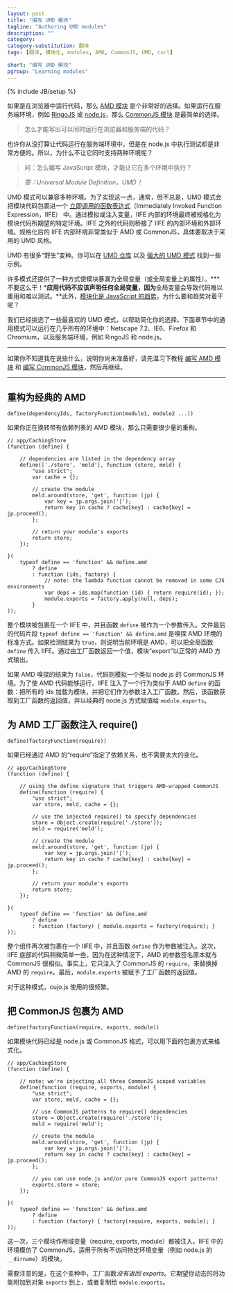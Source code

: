 ```yaml
---
layout: post
title: "编写 UMD 模块"
tagline: "Authoring UMD modules"
description: ""
category: 
category-substitution: 翻译
tags: [翻译, 模块化, modules, AMD, CommonJS, UMD, curl]

short: "编写 UMD 模块"
pgroup: "Learning modules"
---
```

{% include JB/setup %}

<!-- If you run your code in a browser, [AMD modules](./authoring-amd-modules.html.md) are a great choice.  If your code runs in a server-side environment, such as RingoJS or node.js, [CommonJS modules](./authoring-cjs-modules.html.md) are the easiest option. -->
如果是在浏览器中运行代码，那么 [AMD 模块] 是个非常好的选择。如果运行在服务端环境，例如 [RingoJS] 或 [node.js]，那么 [CommonJS 模块] 是最简单的选择。

[RingoJS]: http://ringojs.org/
[node.js]: http://nodejs.org/
[AMD 模块]: ./authoring-amd-modules.html.md
[CommonJS 模块]: ./authoring-cjs-modules.html.md

<!-- > How can I write code that runs in both browsers and servers? -->
> 怎么才能写出可以同时运行在浏览器和服务端的代码？

<!-- Even if you never plan to use your code in a server-side environment, testing in node.js can be incredibly convenient.  Why not write it to work in both? -->
也许你从没打算让代码运行在服务端环境中，但是在 node.js 中执行测试却是非常方便的。所以，为什么不让它同时支持两种环境呢？

<!-- 
> Q: How do we write Javascript modules that will execute in multiple environments?
> *A: Universal Module Definition!*
 -->
> 问：怎么编写 JavaScript 模块，才能让它在多个环境中执行？

> *答：Universal Module Definition，UMD！*

<!-- UMD patterns provide compatibility with multiple environments.  Many, but not all, UMD patterns do this by wrapping your module code in an [Immediately Invoked Functional Expression (IIFE)](http://benalman.com/news/2010/11/immediately-invoked-function-expression/).  The resulting environment inside the IIFE is normalized to the particular environment that your module code expects by mocking and/or injecting variables.  The code outside the function bridges the environment inside the IIFE to the outside environment.  The normalized environment inside the IIFE is very AMD-like or very CommonJS-like, depending on the specific UMD flavor. -->
UMD 模式可以兼容多种环境。为了实现这一点，通常，但不总是，UMD 模式会把模块代码包裹进一个 [立即调用的函数表达式]（Immediately Invoked Function Expression，IIFE） 中。通过模拟或注入变量，IIFE 内部的环境最终被规格化为模块代码所期望的特定环境。IIFE 之外的代码则桥接了 IIFE 的内部环境和外部环境。规格化后的 IIFE 内部环境非常类似于 AMD 或 CommonJS，具体要取决于采用的 UMD 风格。

[立即调用的函数表达式]: http://benalman.com/news/2010/11/immediately-invoked-function-expression/

<!-- There are dozens of UMD variations in use in the wild.  You can find several samples in this [UMD repo](https://github.com/umdjs/umd), as well other [robust UMD patterns](https://gist.github.com/unscriptable/4118495) around the web. -->
UMD 有很多“野生”变种。你可以在 [UMD 仓库] 以及 [强大的 UMD 模式] 找到一些示例。

[UMD 仓库]: https://github.com/umdjs/umd
[强大的 UMD 模式]: https://gist.github.com/unscriptable/4118495

<!-- Many patterns also provide a way to expose your module as a global variable (or property on a global variable).  ***Don't do this!***  Your application code should never declare any globals.  **Globals will make your code harder to reuse and harder to test.**  Besides, [modules are the future of Javascript](http://wiki.ecmascript.org/doku.php?id=harmony:modules), so why fight it? -->
许多模式还提供了一种方式使模块暴漏为全局变量（或全局变量上的属性）。***不要这么干！***应用代码不应该声明任何全局变量，因为**全局变量会导致代码难以重用和难以测试。**此外，[模块化是 JavaScript 的趋势]，为什么要和趋势对着干呢？

[模块化是 JavaScript 的趋势]: http://wiki.ecmascript.org/doku.php?id=harmony:modules

<!-- We've picked our favorite UMD patterns to help streamline your decision.  The generic patterns in the following sections work great in virtually all environments, Netscape 7.2 and IE6 days to cutting edge Firefox and Chromium releases, as well as server-side environments like RingoJS and node.js. -->
我们已经挑选了一些最喜欢的 UMD 模式，以帮助简化你的选择。下面章节中的通用模式可以运行在几乎所有的环境中：Netscape 7.2、IE6、Firefox 和 Chromium，以及服务端环境，例如 RingoJS 和 node.js。

---

<!-- If you haven't done so already, please review the tutorials on [Authoring AMD modules](./authoring-amd-modules.html.md) and [Authoring CommonJS modules](./authoring-cjs-modules.html.md) before proceeding. -->
如果你不知道我在说些什么，说明你尚未准备好，请先温习下教程 [编写 AMD 模块] 和 [编写 CommonJS 模块]，然后再继续。

[编写 AMD 模块]: ./authoring-amd-modules.html.md
[编写 CommonJS 模块]: ./authoring-cjs-modules.html.md

---

<!-- ## Normalize to classic AMD -->
## 重构为经典的 AMD

    define(dependencyIds, factoryFunction(module1, module2 ...))

<!-- If you're converting AMD modules with dependency lists, this pattern requires very little refactoring. -->
如果你正在换转带有依赖列表的 AMD 模块，那么只需要很少量的重构。

    // app/CachingStore
    (function (define) {

        // dependencies are listed in the dependency array
        define(['./store', 'meld'], function (store, meld) {
            "use strict";
            var cache = {};

            // create the module
            meld.around(store, 'get', function (jp) {
                var key = jp.args.join('|');
                return key in cache ? cache[key] : cache[key] = jp.proceed();
            };

            // return your module's exports
            return store;
        });

    }(
        typeof define == 'function' && define.amd
            ? define
            : function (ids, factory) {
                // note: the lambda function cannot be removed in some CJS environments
                var deps = ids.map(function (id) { return require(id); });
                module.exports = factory.apply(null, deps);
            }
    ));

<!-- The entire module is wrapped in an IIFE, and the `define` function is passed in as a parameter.  At the bottom of the file, the code snippet, `typeof define == 'function' && define.amd`, is the standard "sniff" for an AMD environment.  If the sniff evaluates to `true`, then the environment is AMD and the global `define` is passed into the IIFE.  You "export" your module in the usual AMD way by returning something from the factory. -->
整个模块被包裹在一个 IIFE 中，并且函数 `define` 被作为一个参数传入。文件最后的代码片段 `typeof define == 'function' && define.amd` 是嗅探 AMD 环境的标准方式。如果检测结果为 `true`，则说明当前环境是 AMD，可以把全局函数 `define` 传入 IIFE。通过由工厂函数返回一个值，模块“export”以正常的 AMD 方式输出。

<!-- If the AMD-sniff evaluates to `false`, the code mimics a node-like CommonJS environment.  To work with your AMD code, the IIFE injects a function that behaves similarly to AMD's `define`: it resolves all ids to modules and injects them into the factory function as arguments.  It then takes the return value from the factory and sets `module.exports` in typical node.js fashion. -->
如果 AMD 嗅探的结果为 `false`，代码则模拟一个类似 node.js 的 CommonJS 环境。为了使 AMD 代码能够运行，IIFE 注入了一个行为类似于 AMD `define` 的函数：把所有的 ids 加载为模块，并把它们作为参数注入工厂函数。然后，该函数获取到工厂函数的返回值，并以经典的 node.js 方式赋值给 `module.exports`。

<!-- ## Normalize to an AMD factory with injected require() -->
## 为 AMD 工厂函数注入 require()

    define(factoryFunction(require))

<!-- If you already specify dependencies using AMD's "local require", this pattern won't feel like much of a change. -->
如果已经通过 AMD 的“require”指定了依赖关系，也不需要太大的变化。

    // app/CachingStore
    (function (define) {

        // using the define signature that triggers AMD-wrapped CommonJS
        define(function (require) {
            "use strict";
            var store, meld, cache = {};

            // use the injected require() to specify dependencies
            store = Object.create(require('./store'));
            meld = require('meld');

            // create the module
            meld.around(store, 'get', function (jp) {
                var key = jp.args.join('|');
                return key in cache ? cache[key] : cache[key] = jp.proceed();
            };

            // return your module's exports
            return store;
        });
        
    }(
        typeof define == 'function' && define.amd
            ? define
            : function (factory) { module.exports = factory(require); }
    ));

<!-- Again, the entire module is wrapped in an IIFE, and the `define` function is injected as parameter.  The code at the bottom of the IIFE is a bit simpler this time because it more closely mimics CommonJS than the previous pattern.  In fact, it just injects CommonJS's scoped `require` in place of AMD's "local require".  Finally, `module.exports` receives the the return value of the factory. -->
整个组件再次被包裹在一个 IIFE 中，并且函数 `define` 作为参数被注入。这次，IIFE 底部的代码稍微简单一些，因为在这种情况下，AMD 的参数签名原本就与 CommonJS 很相似。事实上，它只注入了 CommonJS 的 `require`，来替换掉 AMD 的 `require`。最后，`module.exports` 被赋予了工厂函数的返回值。

<!-- The cujo.js team uses this pattern quite often. -->
对于这种模式，cujo.js 使用的很频繁。

<!-- ## Normalize to full AMD-wrapped CommonJS -->
## 把 CommonJS 包裹为 AMD

    define(factoryFunction(require, exports, module))

<!-- If your module code is already in node.js or CommonJS format, you can use this wrapper to keep it that way. -->
如果模块代码已经是 node.js 或 CommonJS 格式，可以用下面的包裹方式来格式化。

    // app/CachingStore
    (function (define) {

        // note: we're injecting all three CommonJS scoped variables
        define(function (require, exports, module) {
            "use strict";
            var store, meld, cache = {};

            // use CommonJS patterns to require() dependencies
            store = Object.create(require('./store'));
            meld = require('meld');

            // create the module
            meld.around(store, 'get', function (jp) {
                var key = jp.args.join('|');
                return key in cache ? cache[key] : cache[key] = jp.proceed();
            };

            // you can use node.js and/or pure CommonJS export patterns!
            exports.store = store;
        });

    }(
        typeof define == 'function' && define.amd
            ? define
            : function (factory) { factory(require, exports, module); }
    ));

<!-- This time, all three CommonJS scoped variables (require, exports, module) are injected.  The environment inside the IIFE mimics CommonJS and probably works for all modules that do not access environment-specific variables, such as node's `__dirname`. -->
这一次，三个模块作用域变量（require, exports, module）都被注入。IIFE 中的环境模仿了 CommonJS，适用于所有不访问特定环境变量（例如 node.js 的 `__dirname`）的模块。

<!-- Note that the factory *does not return the exports* in this variation.  It expects that you'll decorate the provided `exports` object or assign to `module.exports`. -->
需要注意的是，在这个变种中，工厂函数*没有返回 exports*。它期望你动态的将功能附加到对象 `exports` 到上，或者复制给 `module.exports`。

<!-- 'Tis the season for wrapping! -->
<!-- TODO 面向模块编程季 -->

<link rel="stylesheet" type="text/css" href="/assets/github.css">
<link href="/assets/codemirror/lib/codemirror.css" rel="stylesheet">
<link href="/assets/codemirror/theme/neat.css" rel="stylesheet">
<script src="/assets/codemirror/lib/codemirror.js"></script>
<script src="/assets/codemirror/addon/runmode/runmode.js"></script>
<script src="/assets/codemirror/mode/javascript/javascript.js"></script>
<script type="text/javascript">
    $('pre').each(function(index, el){
        $(this).hide()
        var ctn = $('<pre class="cm-s-neat">').insertAfter(this)
        CodeMirror.runMode($(this).find('code').text(), 'javascript',
                 ctn.get(0));
    })
</script>
